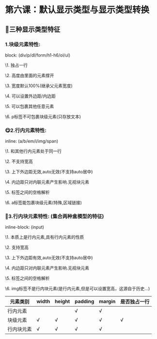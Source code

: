 # 第六课：默认显示类型与显示类型转换



## 🎯**三种显示类型特征**

### 1.块级元素特性:

block: (div/p/dl/form/h1-h6/ol/ul)

 \1. 独占一行

 \2. 高度由里面的元素撑开

 \3. 宽度默认100%(继承父元素宽度)

 \4. 可以设置外边距/内边距

 \5. 可以包裹其他任意元素

 \6. p标签不可包裹块级元素(只存放文本)

### 😋2.行内元素特性: 

inline: (a/b/em/i/img/span)

 \1. 和其他行内元素处于同一行

 \2. 不支持宽高

 \3. 上下外边距无效,auto无效(不支持auto居中)

 \4. 内边距只对内联元素产生影响.无视块元素

 \5. 标签之间的空格解析

 \6. a标签能包裹块级元素(特殊,区域链接)

### 🌷3.行内块元素特性: (集合两种盒模型的特征)

inline-block: (input)

 \1. 本质上是行内元素,具有行内元素的性质

 \2. 支持宽高

 \3. 上下外边距有效,auto无效(不支持auto居中)

 \4. 内边距只对内联元素产生影响.无视块元素

 \5. 标签之间的空格解析

 \6. img标签不是行内块元素(是行内元素,但是可以设置宽高，这源自于历史…)	

| 元素类别   | width | height | padding | margin | 是否独占一行 |
| ---------- | ----- | ------ | ------- | ------ | ------------ |
| 行内元素   |       |        | √       | √      |              |
| 块级元素   | √     | √      | √       | √      | √            |
| 行内块元素 | √     | √      | √       | √      |              |

